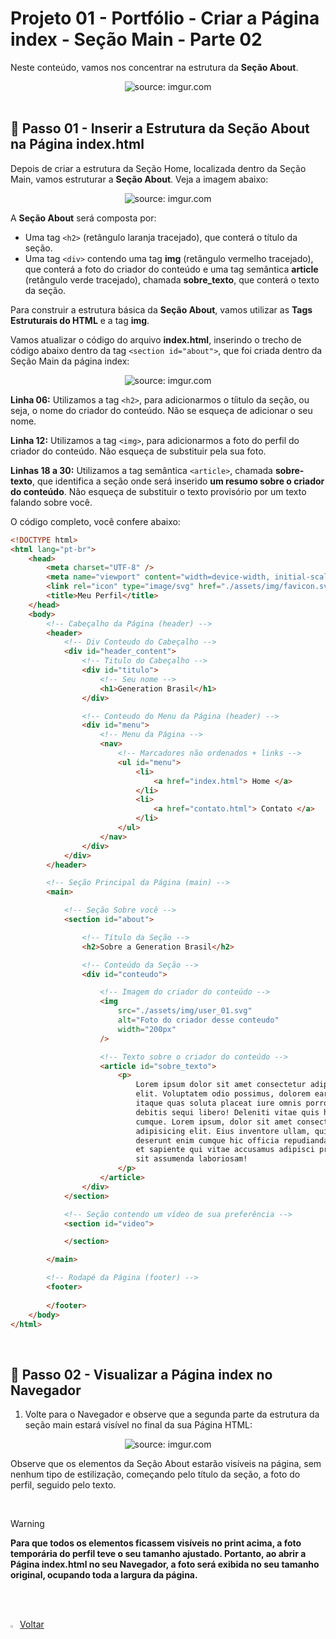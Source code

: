 <h1>Projeto 01 - Portfólio - Criar a Página index - Seção Main - Parte 02</h1>



Neste conteúdo, vamos nos concentrar na estrutura da **Seção About**. 

<div align="center"><img src="https://i.imgur.com/ej5ZxDX.png" title="source: imgur.com" /></div>

<br />

<h2>👣 Passo 01 - Inserir a Estrutura da Seção About na Página index.html</h2>



Depois de criar a estrutura da Seção Home, localizada dentro da Seção Main, vamos estruturar a **Seção About**. Veja a imagem abaixo:

<div align="center"><img src="https://i.imgur.com/TzAfZ2Y.png" title="source: imgur.com" /></div>

A **Seção About** será composta por:

- Uma tag `<h2>` (retângulo laranja tracejado), que conterá o título da seção.
- Uma tag `<div>` contendo uma  tag **img** (retângulo vermelho tracejado), que conterá a foto do criador do conteúdo e uma tag semântica **article** (retângulo verde tracejado), chamada **sobre_texto**, que conterá o texto da seção.

Para construir a estrutura básica da **Seção About**, vamos utilizar as **Tags Estruturais do HTML** e a tag **img**.

Vamos atualizar o código do arquivo **index.html**, inserindo o trecho de código abaixo dentro da tag `<section id="about">`, que foi criada dentro da Seção Main da página index:

<div align="center"><img src="https://i.imgur.com/Uba8cTL.png" title="source: imgur.com" /></div>

**Linha 06:** Utilizamos a tag `<h2>`, para adicionarmos o tíitulo da seção, ou seja, o nome do criador do conteúdo. Não se esqueça de adicionar o seu nome.

**Linha 12:** Utilizamos a tag `<img>`, para adicionarmos a foto do perfil do criador do conteúdo. Não esqueça de substituir pela sua foto.

**Linhas 18 a 30:** Utilizamos a tag semântica `<article>`, chamada **sobre-texto**, que identifica a seção onde será inserido **um resumo sobre o criador do conteúdo**. Não esqueça de substituir o texto provisório por um texto falando sobre você.

O código completo, você confere abaixo:

```html
<!DOCTYPE html>
<html lang="pt-br">
	<head>
		<meta charset="UTF-8" />
		<meta name="viewport" content="width=device-width, initial-scale=1.0" />
		<link rel="icon" type="image/svg" href="./assets/img/favicon.svg" />
		<title>Meu Perfil</title>
	</head>
	<body>
		<!-- Cabeçalho da Página (header) -->
		<header>
			<!-- Div Conteudo do Cabeçalho -->
			<div id="header_content">
				<!-- Titulo do Cabeçalho -->
				<div id="titulo">
					<!-- Seu nome -->
					<h1>Generation Brasil</h1>
				</div>

				<!-- Conteudo do Menu da Página (header) -->
				<div id="menu">
					<!-- Menu da Página -->
					<nav>
						<!-- Marcadores não ordenados + links -->
						<ul id="menu">
							<li>
								<a href="index.html"> Home </a>
							</li>
							<li>
								<a href="contato.html"> Contato </a>
							</li>
						</ul>
					</nav>
				</div>
			</div>
		</header>

		<!-- Seção Principal da Página (main) -->
		<main>

			<!-- Seção Sobre você -->
			<section id="about">

				<!-- Título da Seção -->
				<h2>Sobre a Generation Brasil</h2>

				<!-- Conteúdo da Seção -->
				<div id="conteudo">

					<!-- Imagem do criador do conteúdo -->
					<img
						src="./assets/img/user_01.svg"
						alt="Foto do criador desse conteudo"
						width="200px"
					/>

					<!-- Texto sobre o criador do conteúdo -->
					<article id="sobre_texto">
						<p>
							Lorem ipsum dolor sit amet consectetur adipisicing
							elit. Voluptatem odio possimus, dolorem earum atque
							itaque quas soluta placeat iure omnis porro cum
							debitis sequi libero! Deleniti vitae quis hic
							cumque. Lorem ipsum, dolor sit amet consectetur
							adipisicing elit. Eius inventore ullam, quia
							deserunt enim cumque hic officia repudiandae ad ab
							et sapiente qui vitae accusamus adipisci provident
							sit assumenda laboriosam!
						</p>
					</article>
				</div>
			</section>

			<!-- Seção contendo um vídeo de sua preferência -->
			<section id="video">

			</section>

		</main>

		<!-- Rodapé da Página (footer) -->
		<footer>
        
        </footer>
	</body>
</html>

```

<br />

<h2>👣 Passo 02 - Visualizar a Página index no Navegador</h2>



1. Volte para o Navegador e observe que a segunda parte da estrutura da seção main estará visível no final da sua Página HTML:

<div align="center"><img src="https://i.imgur.com/apw0lA5.png" title="source: imgur.com" /></div>

Observe que os elementos da Seção About estarão visíveis na página, sem nenhum tipo de estilização, começando pelo título da seção, a foto do perfil, seguido pelo texto.

<br />

> [!WARNING]
>
> **Para que todos os elementos ficassem visíveis no print acima, a foto temporária do perfil teve o seu tamanho ajustado. Portanto, ao abrir a Página index.html no seu Navegador, a foto será exibida no seu tamanho original, ocupando toda a largura da página.** 

<br /><br />

<div align="left"><a href="README.md"><img src="https://i.imgur.com/XMgF3gl.png" title="source: imgur.com" width="3%"/>Voltar</a></div>